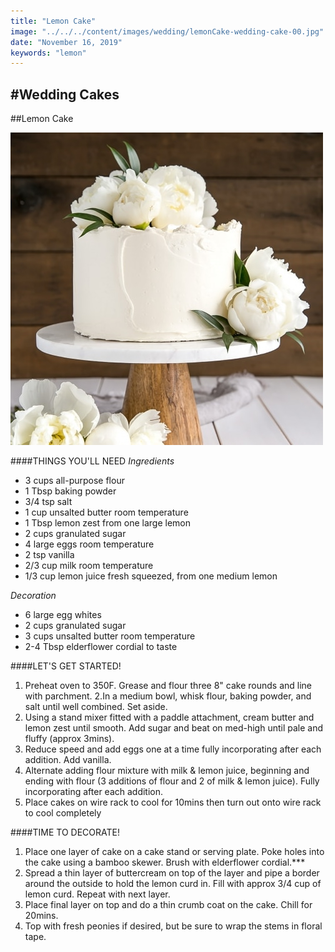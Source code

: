 ```yaml
---
title: "Lemon Cake"
image: "../../../content/images/wedding/lemonCake-wedding-cake-00.jpg"
date: "November 16, 2019"
keywords: "lemon"
---
```

#Wedding Cakes
---

##Lemon Cake

![Image](../../../content/images/wedding/lemonCake-wedding-cake-00.jpg) 

####THINGS YOU'LL NEED
*Ingredients*
* 3 cups all-purpose flour
* 1 Tbsp baking powder
* 3/4 tsp salt
* 1 cup unsalted butter room temperature
* 1 Tbsp lemon zest from one large lemon
* 2 cups granulated sugar
* 4 large eggs room temperature
* 2 tsp vanilla
* 2/3 cup milk room temperature
* 1/3 cup lemon juice fresh squeezed, from one medium lemon
 
*Decoration*
* 6 large egg whites
* 2 cups granulated sugar
* 3 cups unsalted butter room temperature
* 2-4 Tbsp elderflower cordial to taste

####LET'S GET STARTED!
1. Preheat oven to 350F. Grease and flour three 8" cake rounds and line with parchment.
2.In a medium bowl, whisk flour, baking powder, and salt until well combined. Set aside.
3. Using a stand mixer fitted with a paddle attachment, cream butter and lemon zest until smooth. Add sugar and beat on med-high until pale and fluffy (approx 3mins).
4. Reduce speed and add eggs one at a time fully incorporating after each addition. Add vanilla.
5. Alternate adding flour mixture with milk & lemon juice, beginning and ending with flour (3 additions of flour and 2 of milk & lemon juice). Fully incorporating after each addition.
6. Place cakes on wire rack to cool for 10mins then turn out onto wire rack to cool completely

####TIME TO DECORATE!
1. Place one layer of cake on a cake stand or serving plate. Poke holes into the cake using a bamboo skewer. Brush with elderflower cordial.***
2. Spread a thin layer of buttercream on top of the layer and pipe a border around the outside to hold the lemon curd in. Fill with approx 3/4 cup of lemon curd. Repeat with next layer.
3. Place final layer on top and do a thin crumb coat on the cake. Chill for 20mins.
4. Top with fresh peonies if desired, but be sure to wrap the stems in floral tape. 
